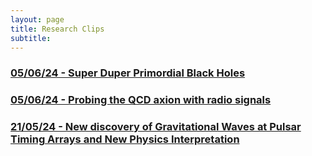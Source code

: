 ```yaml
---
layout: page
title: Research Clips
subtitle:
---
```


### [05/06/24 - Super Duper Primordial Black Holes](https://rzferreira.github.io/utopolis/2025-08-04-SuperDooperPBHsFromAxions/)
### [05/06/24 - Probing the QCD axion with radio signals](https://rzferreira.github.io/utopolis/2024-06-05-ResearchClip-RadioSignalsQCDAxionConversionAroundPBH/)
### [21/05/24 - New discovery of Gravitational Waves at Pulsar Timing Arrays and New Physics Interpretation](https://rzferreira.github.io/utopolis/2024-05-21-ResearchClip-GWsAtPTAs/)
